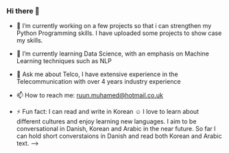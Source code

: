 ### Hi there 👋

- 🔭 I’m currently working on a few projects so that i can strengthen my Python Programming skills. I have uploaded some projects to show case my skills.
- 🌱 I’m currently learning Data Science, with an emphasis on Machine Learning techniques such as NLP
- 💬 Ask me about Telco, I have extensive experience in the Telecommunication with over 4 years industry experience
- 📫 How to reach me: ruun.muhamed@hotmail.co.uk

- ⚡ Fun fact: I can read and write in Korean ☺️ I love to learn about different cultures and enjoy learning new languages. I aim to be conversational in Danish, Korean and Arabic in the near future. So far I can hold short converstaions in Danish and read both Korean and Arabic text.
-->

